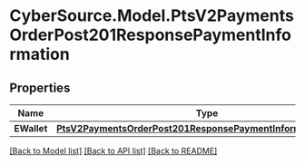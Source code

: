 # CyberSource.Model.PtsV2PaymentsOrderPost201ResponsePaymentInformation
## Properties

Name | Type | Description | Notes
------------ | ------------- | ------------- | -------------
**EWallet** | [**PtsV2PaymentsOrderPost201ResponsePaymentInformationEWallet**](PtsV2PaymentsOrderPost201ResponsePaymentInformationEWallet.md) |  | [optional] 

[[Back to Model list]](../README.md#documentation-for-models) [[Back to API list]](../README.md#documentation-for-api-endpoints) [[Back to README]](../README.md)

